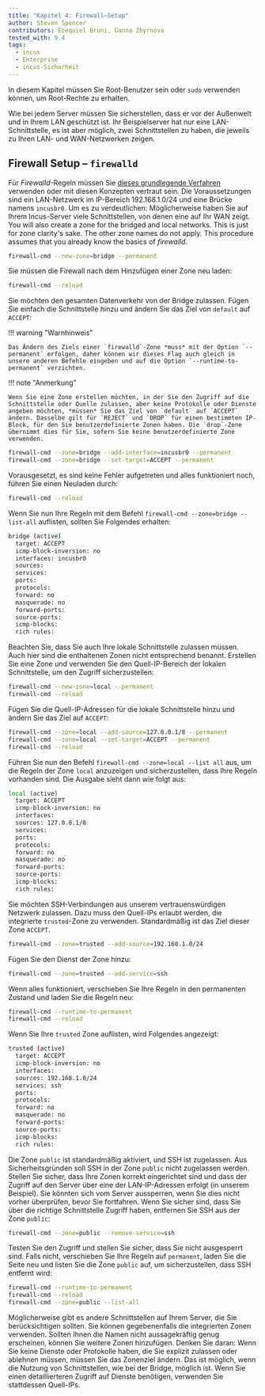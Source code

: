 ```yaml
---
title: "Kapitel 4: Firewall—Setup"
author: Steven Spencer
contributors: Ezequiel Bruni, Ganna Zhyrnova
tested_with: 9.4
tags:
  - incus
  - Enterprise
  - incus-Sicherheit
---
```


In diesem Kapitel müssen Sie Root-Benutzer sein oder `sudo` verwenden können, um Root-Rechte
zu erhalten.

Wie bei jedem Server müssen Sie sicherstellen, dass er vor der Außenwelt und in Ihrem LAN geschützt ist. Ihr Beispielserver hat nur eine LAN-Schnittstelle, es ist aber möglich, zwei Schnittstellen zu haben, die jeweils zu Ihren LAN- und WAN-Netzwerken zeigen.

## Firewall Setup – `firewalld`

Für _Firewalld_-Regeln müssen Sie [dieses grundlegende Verfahren](../../guides/security/firewalld.md) verwenden oder mit diesen Konzepten vertraut sein. Die Voraussetzungen sind ein LAN-Netzwerk im IP-Bereich 192.168.1.0/24 und eine Brücke namens `incusbr0`. Um es zu verdeutlichen: Möglicherweise haben Sie auf Ihrem Incus-Server viele Schnittstellen, von denen eine auf Ihr WAN zeigt. You will also create a zone for the bridged and local networks. This is just for zone clarity's sake. The other zone names do not apply. This procedure assumes that you already know the basics of _firewalld_.

```bash
firewall-cmd --new-zone=bridge --permanent
```

Sie müssen die Firewall nach dem Hinzufügen einer Zone neu laden:

```bash
firewall-cmd --reload
```

Sie möchten den gesamten Datenverkehr von der Bridge zulassen. Fügen Sie einfach die Schnittstelle hinzu und ändern Sie das Ziel von `default` auf `ACCEPT`:

!!! warning "Warnhinweis"

```
Das Ändern des Ziels einer `firewalld`-Zone *muss* mit der Option `--permanent` erfolgen, daher können wir dieses Flag auch gleich in unsere anderen Befehle eingeben und auf die Option `--runtime-to-permanent` verzichten.
```

!!! note "Anmerkung"

```
Wenn Sie eine Zone erstellen möchten, in der Sie den Zugriff auf die Schnittstelle oder Quelle zulassen, aber keine Protokolle oder Dienste angeben möchten, *müssen* Sie das Ziel von `default` auf `ACCEPT` ändern. Dasselbe gilt für `REJECT` und `DROP` für einen bestimmten IP-Block, für den Sie benutzerdefinierte Zonen haben. Die `drop`-Zone übernimmt dies für Sie, sofern Sie keine benutzerdefinierte Zone verwenden.
```

```bash
firewall-cmd --zone=bridge --add-interface=incusbr0 --permanent
firewall-cmd --zone=bridge --set-target=ACCEPT --permanent
```

Vorausgesetzt, es sind keine Fehler aufgetreten und alles funktioniert noch, führen Sie einen Neuladen durch:

```bash
firewall-cmd --reload
```

Wenn Sie nun Ihre Regeln mit dem Befehl `firewall-cmd --zone=bridge --list-all` auflisten, sollten Sie Folgendes erhalten:

```bash
bridge (active)
  target: ACCEPT
  icmp-block-inversion: no
  interfaces: incusbr0
  sources:
  services:
  ports:
  protocols:
  forward: no
  masquerade: no
  forward-ports:
  source-ports:
  icmp-blocks:
  rich rules:
```

Beachten Sie, dass Sie auch Ihre lokale Schnittstelle zulassen müssen. Auch hier sind die enthaltenen Zonen nicht entsprechend benannt. Erstellen Sie eine Zone und verwenden Sie den Quell-IP-Bereich der lokalen Schnittstelle, um den Zugriff sicherzustellen:

```bash
firewall-cmd --new-zone=local --permanent
firewall-cmd --reload
```

Fügen Sie die Quell-IP-Adressen für die lokale Schnittstelle hinzu und ändern Sie das Ziel auf `ACCEPT`:

```bash
firewall-cmd --zone=local --add-source=127.0.0.1/8 --permanent
firewall-cmd --zone=local --set-target=ACCEPT --permanent
firewall-cmd --reload
```

Führen Sie nun den Befehl `firewall-cmd --zone=local --list all` aus, um die Regeln der Zone `local` anzuzeigen und sicherzustellen, dass Ihre Regeln vorhanden sind. Die Ausgabe sieht dann wie folgt aus:

```bash
local (active)
  target: ACCEPT
  icmp-block-inversion: no
  interfaces:
  sources: 127.0.0.1/8
  services:
  ports:
  protocols:
  forward: no
  masquerade: no
  forward-ports:
  source-ports:
  icmp-blocks:
  rich rules:
```

Sie möchten SSH-Verbindungen aus unserem vertrauenswürdigen Netzwerk zulassen. Dazu muss den Quell-IPs erlaubt werden, die integrierte `trusted`-Zone zu verwenden. Standardmäßig ist das Ziel dieser Zone `ACCEPT`.

```bash
firewall-cmd --zone=trusted --add-source=192.168.1.0/24
```

Fügen Sie den Dienst der Zone hinzu:

```bash
firewall-cmd --zone=trusted --add-service=ssh
```

Wenn alles funktioniert, verschieben Sie Ihre Regeln in den permanenten Zustand und laden Sie die Regeln neu:

```bash
firewall-cmd --runtime-to-permanent
firewall-cmd --reload
```

Wenn Sie Ihre `trusted` Zone auflisten, wird Folgendes angezeigt:

```bash
trusted (active)
  target: ACCEPT
  icmp-block-inversion: no
  interfaces:
  sources: 192.168.1.0/24
  services: ssh
  ports:
  protocols:
  forward: no
  masquerade: no
  forward-ports:
  source-ports:
  icmp-blocks:
  rich rules:
```

Die Zone `public` ist standardmäßig aktiviert, und SSH ist zugelassen. Aus Sicherheitsgründen soll SSH in der Zone `public` nicht zugelassen werden. Stellen Sie sicher, dass Ihre Zonen korrekt eingerichtet sind und dass der Zugriff auf den Server über eine der LAN-IP-Adressen erfolgt (in unserem Beispiel). Sie könnten sich vom Server aussperren, wenn Sie dies nicht vorher überprüfen, bevor Sie fortfahren. Wenn Sie sicher sind, dass Sie über die richtige Schnittstelle Zugriff haben, entfernen Sie SSH aus der Zone `public`:

```bash
firewall-cmd --zone=public --remove-service=ssh
```

Testen Sie den Zugriff und stellen Sie sicher, dass Sie nicht ausgesperrt sind. Falls nicht, verschieben Sie Ihre Regeln auf `permanent`, laden Sie die Seite neu und listen Sie die Zone `public` auf, um sicherzustellen, dass SSH entfernt wird:

```bash
firewall-cmd --runtime-to-permanent
firewall-cmd --reload
firewall-cmd --zone=public --list-all
```

Möglicherweise gibt es andere Schnittstellen auf Ihrem Server, die Sie berücksichtigen sollten. Sie können gegebenenfalls die integrierten Zonen verwenden. Sollten Ihnen die Namen nicht aussagekräftig genug erscheinen, können Sie weitere Zonen hinzufügen. Denken Sie daran: Wenn Sie keine Dienste oder Protokolle haben, die Sie explizit zulassen oder ablehnen müssen, müssen Sie das Zonenziel ändern. Das ist möglich, wenn die Nutzung von Schnittstellen, wie bei der Bridge, möglich ist. Wenn Sie einen detaillierteren Zugriff auf Dienste benötigen, verwenden Sie stattdessen Quell-IPs.
